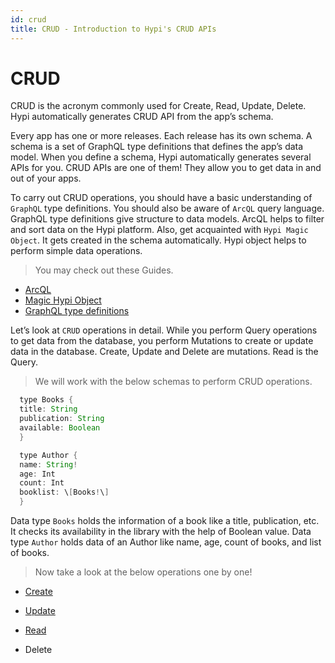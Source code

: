 ```yaml
---
id: crud
title: CRUD - Introduction to Hypi's CRUD APIs
---
```

# CRUD

CRUD is the acronym commonly used for Create, Read, Update, Delete. Hypi automatically generates CRUD API from the app’s schema.

Every app has one or more releases. Each release has its own schema. A schema is a set of GraphQL type definitions that defines the app’s data model. When you define a schema, Hypi automatically generates several APIs for you. CRUD APIs are one of them! They allow you to get data in and out of your apps.

To carry out CRUD operations, you should have a basic understanding of `GraphQL` type definitions. You should also be aware of `ArcQL` query language. GraphQL type definitions give structure to data models. ArcQL helps to filter and sort data on the Hypi platform. Also, get acquainted with `Hypi Magic Object`. It gets created in the schema automatically. Hypi object helps to perform simple data operations.

> You may check out these Guides.

+ [ArcQL](#)
+ [Magic Hypi Object](#)
+ [GraphQL type definitions](#)

Let’s look at `CRUD` operations in detail. While you perform Query operations to get data from the database, you perform Mutations to create or update data in the database. Create, Update and Delete are mutations. Read is the Query.

> We will work with the below schemas to perform CRUD operations.

```java
  type Books {
  title: String
  publication: String
  available: Boolean
  }

  type Author {
  name: String!
  age: Int
  count: Int
  booklist: \[Books!\]
  }

```


Data type `Books` holds the information of a book like a title, publication, etc. It checks its availability in the library with the help of Boolean value. Data type `Author` holds data of an Author like name, age, count of books, and list of books.

> Now take a look at the below operations one by one!

+ [Create](#)

+ [Update](#)

+ [Read](#)

+ Delete